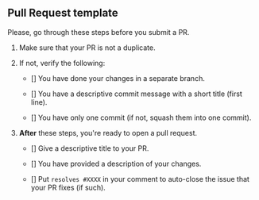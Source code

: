 ## Pull Request template
Please, go through these steps before you submit a PR.

1. Make sure that your PR is not a duplicate.
2. If not, verify the following:

    - [] You have done your changes in a separate branch. 

    - [] You have a descriptive commit message with a short title (first line).

    - [] You have only one commit (if not, squash them into one commit).


3. **After** these steps, you're ready to open a pull request.

    - [] Give a descriptive title to your PR.

    - [] You have provided a description of your changes.

    - [] Put `resolves #XXXX` in your comment to auto-close the issue that your PR fixes (if such).

